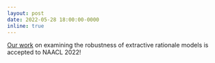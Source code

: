 ```yaml
---
layout: post
date: 2022-05-28 18:00:00-0000
inline: true
---
```


[Our work](https://arxiv.org/abs/2204.11790) on examining the robustness of extractive rationale models is accepted to NAACL 2022!
